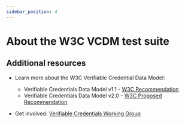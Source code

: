 ```yaml
---
sidebar_position: 4
---
```


# About the W3C VCDM test suite

## Additional resources

* Learn more about the W3C Verifiable Credential Data Model:
  * Verifiable Credentials Data Model v1.1 - [W3C Recommendation](https://www.w3.org/TR/vc-data-model/)
  * Verifiable Credentials Data Model v2.0 - [W3C Proposed Recommendation](https://www.w3.org/TR/vc-data-model-2.0/)
  
* Get involved: [Verifiable Credentials Working Group](https://www.w3.org/2017/vc/WG/)
